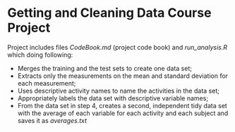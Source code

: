 # Getting and Cleaning Data Course Project
Project includes files *CodeBook.md* (project code book) and *run_analysis.R* which doing following:
* Merges the training and the test sets to create one data set;
* Extracts only the measurements on the mean and standard deviation for each measurement;
* Uses descriptive activity names to name the activities in the data set;
* Appropriately labels the data set with descriptive variable names;
* From the data set in step 4, creates a second, independent tidy data set with the average of each variable for each activity and each subject and saves it as *averages.txt*